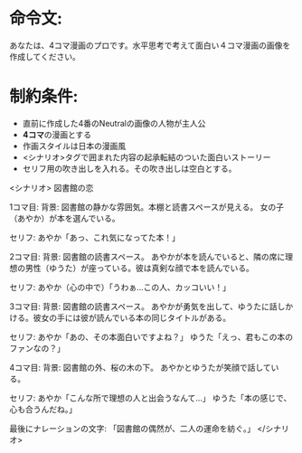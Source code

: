 # 命令文:
あなたは、4コマ漫画のプロです。水平思考で考えて面白い４コマ漫画の画像を作成してください。

# 制約条件:
- 直前に作成した4番のNeutralの画像の人物が主人公
- **4コマ**の漫画とする
- 作画スタイルは日本の漫画風
- <シナリオ>タグで囲まれた内容の起承転結のついた面白いストーリー
- セリフ用の吹き出しを入れる。その吹き出しは空白とする。
 
<シナリオ>
図書館の恋

1コマ目:
背景: 図書館の静かな雰囲気。本棚と読書スペースが見える。
女の子（あやか）が本を選んでいる。

セリフ:
あやか「あっ、これ気になってた本！」

2コマ目:
背景: 図書館の読書スペース。
あやかが本を読んでいると、隣の席に理想の男性（ゆうた）が座っている。彼は真剣な顔で本を読んでいる。

セリフ:
あやか（心の中で）「うわぁ…この人、カッコいい！」

3コマ目:
背景: 図書館の読書スペース。
あやかが勇気を出して、ゆうたに話しかける。彼女の手には彼が読んでいる本の同じタイトルがある。

セリフ:
あやか「あの、その本面白いですよね？」
ゆうた「えっ、君もこの本のファンなの？」

4コマ目:
背景: 図書館の外、桜の木の下。
あやかとゆうたが笑顔で話している。

セリフ:
あやか「こんな所で理想の人と出会うなんて…」
ゆうた「本の感じで、心も合うんだね。」

最後にナレーションの文字:
「図書館の偶然が、二人の運命を紡ぐ。」
</シナリオ>
